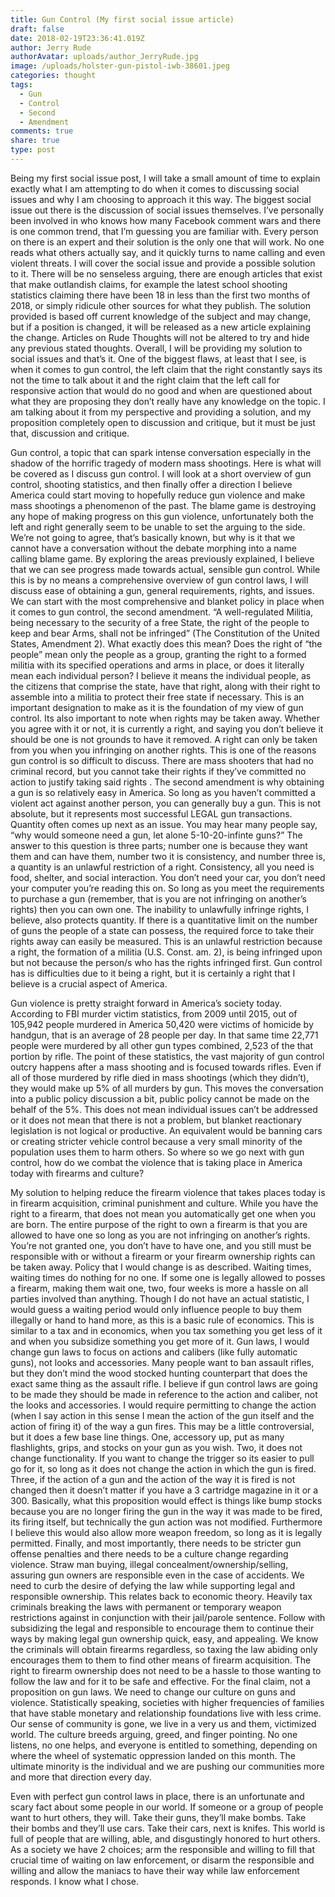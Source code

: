 ```yaml
---
title: Gun Control (My first social issue article)
draft: false
date: 2018-02-19T23:36:41.019Z
author: Jerry Rude
authorAvatar: uploads/author_JerryRude.jpg
image: /uploads/holster-gun-pistol-iwb-38601.jpeg
categories: thought
tags:
  - Gun
  - Control
  - Second
  - Amendment
comments: true
share: true
type: post
---
```

Being my first social issue post, I will take a small amount of time to explain exactly what I am attempting to do when it comes to discussing social issues and why I am choosing to approach it this way. The biggest social issue out there is the discussion of social issues themselves. I’ve personally been involved in who knows how many Facebook comment wars and there is one common trend, that I’m guessing you are familiar with. Every person on there is an expert and their solution is the only one that will work. No one reads what others actually say, and it quickly turns to name calling and even violent threats. I will cover the social issue and provide a possible solution to it. There will be no senseless arguing, there are enough articles that exist that make outlandish claims, for example the latest school shooting statistics claiming there have been 18 in less than the first two months of 2018, or simply ridicule other sources for what they publish. The solution provided is based off current knowledge of the subject and may change, but if a position is changed, it will be released as a new article explaining the change. Articles on Rude Thoughts will not be altered to try and hide any previous stated thoughts. Overall, I will be providing my solution to social issues and that’s it. One of the biggest flaws, at least that I see, is when it comes to gun control, the left claim that the right constantly says its not the time to talk about it and the right claim that the left call for responsive action that would do no good and when are questioned about what they are proposing they don’t really have any knowledge on the topic. I am talking about it from my perspective and providing a solution, and my proposition completely open to discussion and critique, but it must be just that, discussion and critique.

Gun control, a topic that can spark intense conversation especially in the shadow of the horrific tragedy of modern mass shootings. Here is what will be covered as I discuss gun control. I will look at a short overview of gun control, shooting statistics, and then finally offer a direction I believe America could start moving to hopefully reduce gun violence and make mass shootings a phenomenon of the past. The blame game is destroying any hope of making progress on this gun violence, unfortunately both the left and right generally seem to be unable to set the arguing to the side. We’re not going to agree, that’s basically known, but why is it that we cannot have a conversation without the debate morphing into a name calling blame game. By exploring the areas previously explained, I believe that we can see progress made towards actual, sensible gun control. 
While this is by no means a comprehensive overview of gun control laws, I will discuss ease of obtaining a gun, general requirements, rights, and issues. We can start with the most comprehensive and blanket policy in place when it comes to gun control, the second amendment. “A well-regulated Militia, being necessary to the security of a free State, the right of the people to keep and bear Arms, shall not be infringed” (The Constitution of the United States, Amendment 2). What exactly does this mean? Does the right of “the people” mean only the people as a group, granting  the right to a formed militia with its specified operations and arms in place, or does it literally mean each individual person? I believe it means the individual people, as the citizens that comprise the state, have that right, along with their right to assemble into a militia to protect their free state if necessary. This is an important designation to make as it is the foundation of my view of gun control.  Its also important to note when rights may be taken away. Whether you agree with it or not, it is currently a right, and saying you don’t believe it should be one is not grounds to have it removed. A right can only be taken from you when you infringing on another rights. This is one of the reasons gun control is so difficult to discuss. There are mass shooters that had no criminal record, but you cannot take their rights if they’ve committed no action to justify taking said rights . The second amendment is why obtaining a gun is so relatively easy in America. So long as you haven’t committed a violent act against another person, you can generally buy a gun. This is not absolute, but it represents most successful LEGAL gun transactions. Quantity often comes up next as an issue. You may hear many people say, “why would someone need a gun, let alone 5-10-20-infinte guns?” The answer to this question is three parts; number one is because they want them and can have them, number two it is consistency, and number three is, a quantity is an unlawful restriction of a right. Consistency, all you need is food, shelter, and social interaction. You don’t need your car, you don’t need your computer you’re reading this on. So long as you meet the requirements to purchase a gun (remember, that is you are not infringing on another’s rights) then you can own one.  The inability to unlawfully infringe rights, I believe, also protects quantity. If there is a quantitative limit on the number of guns the people of a state can possess, the required force to take their rights away can easily be measured. This is an unlawful restriction because a right, the formation of a militia (U.S. Const. am. 2), is being infringed upon but not because the person/s who has the rights infringed first. Gun control has is difficulties due to it being a right, but it is certainly a right that I believe is a crucial aspect of America. 

Gun violence is pretty straight forward in America’s society today. According to FBI murder victim statistics, from 2009 until 2015, out of 105,942 people murdered in America 50,420 were victims of homicide by handgun, that is an average of 28 people per day. In that same time 22,771 people were murdered by all other gun types combined, 2,523 of the that portion by rifle. The point of these statistics, the vast majority of gun control outcry happens after a mass shooting and is focused towards rifles. Even if all of those murdered by rifle died in mass shootings (which they didn’t), they would make up 5% of all murders by gun. This moves the conversation into a public policy discussion a bit, public policy cannot be made on the behalf of the 5%. This does not mean individual issues can’t be addressed or it does not mean that there is not a problem, but blanket reactionary legislation is not logical or productive. An equivalent would be banning cars or creating stricter vehicle control because a very small minority of the population uses them to harm others. So where so we go next with gun control, how do we combat the violence that is taking place in America today with firearms and culture? 

My solution to helping reduce the firearm violence that takes places today is in firearm acquisition, criminal punishment and culture. While you have the right to a firearm, that does not mean you automatically get one when you are born. The entire purpose of the right to own a firearm is that you are allowed to have one so long as you are not infringing on another’s rights. You’re not granted one, you don’t have to have one, and you still must be responsible with or without a firearm or your firearm ownership rights can be taken away. Policy that I would change is as described. Waiting times, waiting times do nothing for no one. If some one is legally allowed to posses a firearm, making them wait one, two, four weeks is more a hassle on all parties involved than anything. Though I do not have an actual statistic, I would guess a waiting period would only influence people to buy them illegally or hand to hand more, as this is a basic rule of economics. This is similar to a tax and in economics, when you tax something you get less of it and when you subsidize something you get more of it. Gun laws, I would change gun laws to focus on actions and calibers (like fully automatic guns), not looks and accessories. Many people want to ban assault rifles, but they don’t mind the wood stocked hunting counterpart that does the exact same thing as the assault rifle. I believe if gun control laws are going to be made they should be made in reference to the action and caliber, not the looks and accessories. I would require permitting to change the action (when I say action in this sense I mean the action of the gun itself and the action of firing it) of the way a gun fires. This may be a little controversial, but it does a few base line things. One, accessory up, put as many flashlights,  grips, and stocks on your gun as you wish. Two, it does not change functionality. If you want to change the trigger so its easier to pull go for it, so long as it does not change the action in which the gun is fired. Three, if the action of a gun and the action of the way it is fired is not changed then it doesn’t matter if you have a 3 cartridge magazine in it or a 300. Basically, what this proposition would effect is things like bump stocks because you are no longer firing the gun in the way it was made to be fired, its firing itself, but technically the gun action was not modified. Furthermore I believe this would also allow more weapon freedom, so long as it is legally permitted. 
Finally, and most importantly, there needs to be stricter gun offense penalties and there needs to be a culture change regarding violence. Straw man buying, illegal concealment/ownership/selling, assuring gun owners are responsible even in the case of accidents. We need to curb the desire of defying the law while supporting legal and responsible ownership. This relates back to economic theory. Heavily tax criminals breaking the laws with permanent or temporary weapon restrictions against in conjunction with their jail/parole sentence. Follow with subsidizing the legal and responsible to encourage them to continue their ways by making legal gun ownership quick, easy, and appealing. We know the criminals will obtain firearms regardless, so taxing the law abiding only encourages them to them to find other means of firearm acquisition. The right to firearm ownership does not need to be a hassle to those wanting to follow the law and for it to be safe and effective. For the final claim, not a proposition on gun laws. We need to change our culture on guns and violence. Statistically speaking, societies with higher frequencies of families that have stable monetary and relationship foundations live with less crime. Our sense of community is gone, we live in a very us and them, victimized world. The culture breeds arguing, greed, and finger pointing. No one listens, no one helps, and everyone is entitled to something, depending on where the wheel of systematic oppression landed on this month. The ultimate minority is the individual and we are pushing our communities more and more that direction every day. 

Even with perfect gun control laws in place, there is an unfortunate and scary fact about some people in our world. If someone or a group of people want to hurt others, they will. Take their guns, they’ll make bombs. Take their bombs and they’ll use cars. Take their cars, next is knifes. This world is full of people that are willing, able, and disgustingly honored to hurt others. As a society we have 2 choices; arm the responsible and willing to fill that crucial time of waiting on law enforcement, or disarm the responsible and willing and allow the maniacs to have their way while law enforcement responds. I know what I chose.
